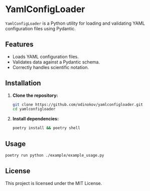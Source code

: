 # YamlConfigLoader

`YamlConfigLoader` is a Python utility for loading and validating YAML configuration files using Pydantic.

## Features

- Loads YAML configuration files.
- Validates data against a Pydantic schema.
- Correctly handles scientific notation.

## Installation

1. **Clone the repository:**

    ```bash
    git clone https://github.com/odinokov/yamlconfigloader.git
    cd yamlconfigloader
    ```

2. **Install dependencies:**

    ```bash
    poetry install && poetry shell
    ```

## Usage

```bash
poetry run python ./example/example_usage.py
```

## License

This project is licensed under the MIT License.
